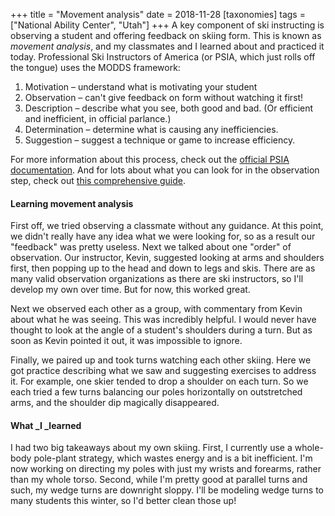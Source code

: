 +++
title = "Movement analysis"
date = 2018-11-28
[taxonomies]
tags = ["National Ability Center", "Utah"]
+++
A key component of ski instructing is observing a student and offering feedback on skiing form. This is known as _movement analysis_, and my classmates and I learned about and practiced it today. Professional Ski Instructors of America (or PSIA, which just rolls off the tongue) uses the MODDS framework:

1. Motivation – understand what is motivating your student
2. Observation – can't give feedback on form without watching it first!
3. Description – describe what you see, both good and bad. (Or efficient and inefficient, in official parlance.)
4. Determination – determine what is causing any inefficiencies.
5. Suggestion – suggest a technique or game to increase efficiency.

For more information about this process, check out the [official PSIA documentation](http://www.psia-c.org/download/certification-forms/alpine-certification/MODDS%202014.pdf). And for lots about what you can look for in the observation step, check out [this comprehensive guide](http://psianw.mcmds.com/content.php?id=105).

#### Learning movement analysis

First off, we tried observing a classmate without any guidance. At this point, we didn't really have any idea what we were looking for, so as a result our "feedback" was pretty useless. Next we talked about one "order" of observation. Our instructor, Kevin, suggested looking at arms and shoulders first, then popping up to the head and down to legs and skis. There are as many valid observation organizations as there are ski instructors, so I'll develop my own over time. But for now, this worked great.

Next we observed each other as a group, with commentary from Kevin about what he was seeing. This was incredibly helpful. I would never have thought to look at the angle of a student's shoulders during a turn. But as soon as Kevin pointed it out, it was impossible to ignore.

Finally, we paired up and took turns watching each other skiing. Here we got practice describing what we saw and suggesting exercises to address it. For example, one skier tended to drop a shoulder on each turn. So we each tried a few turns balancing our poles horizontally on outstretched arms, and the shoulder dip magically disappeared.

#### What \_I \_learned

I had two big takeaways about my own skiing. First, I currently use a whole-body pole-plant strategy, which wastes energy and is a bit inefficient. I'm now working on directing my poles with just my wrists and forearms, rather than my whole torso. Second, while I'm pretty good at parallel turns and such, my wedge turns are downright sloppy. I'll be modeling wedge turns to many students this winter, so I'd better clean those up!
